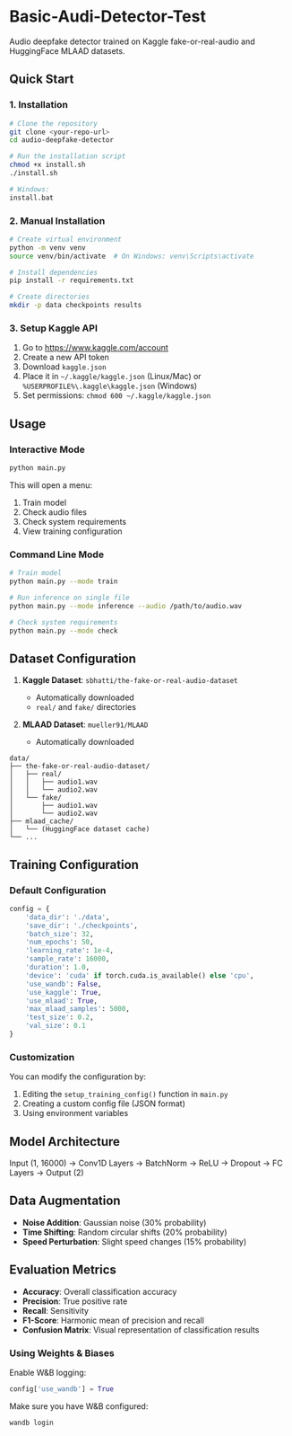 # Basic-Audi-Detector-Test

Audio deepfake detector trained on Kaggle fake-or-real-audio and HuggingFace MLAAD datasets.

## Quick Start

### 1. Installation

```bash
# Clone the repository
git clone <your-repo-url>
cd audio-deepfake-detector

# Run the installation script
chmod +x install.sh
./install.sh

# Windows:
install.bat
```

### 2. Manual Installation

```bash
# Create virtual environment
python -m venv venv
source venv/bin/activate  # On Windows: venv\Scripts\activate

# Install dependencies
pip install -r requirements.txt

# Create directories
mkdir -p data checkpoints results
```

### 3. Setup Kaggle API 

1. Go to https://www.kaggle.com/account
2. Create a new API token
3. Download `kaggle.json`
4. Place it in `~/.kaggle/kaggle.json` (Linux/Mac) or `%USERPROFILE%\.kaggle\kaggle.json` (Windows)
5. Set permissions: `chmod 600 ~/.kaggle/kaggle.json`

## Usage

### Interactive Mode

```bash
python main.py
```

This will open a menu:
1. Train model
2. Check audio files
3. Check system requirements
4. View training configuration

### Command Line Mode

```bash
# Train model
python main.py --mode train

# Run inference on single file
python main.py --mode inference --audio /path/to/audio.wav

# Check system requirements
python main.py --mode check
```

## Dataset Configuration

1. **Kaggle Dataset**: `sbhatti/the-fake-or-real-audio-dataset`
   - Automatically downloaded
   - `real/` and `fake/` directories

2. **MLAAD Dataset**: `mueller91/MLAAD`
   - Automatically downloaded

```
data/
├── the-fake-or-real-audio-dataset/
│   ├── real/
│   │   ├── audio1.wav
│   │   └── audio2.wav
│   └── fake/
│       ├── audio1.wav
│       └── audio2.wav
├── mlaad_cache/
│   └── (HuggingFace dataset cache)
└── ...
```

## Training Configuration

### Default Configuration

```python
config = {
    'data_dir': './data',
    'save_dir': './checkpoints',
    'batch_size': 32,
    'num_epochs': 50,
    'learning_rate': 1e-4,
    'sample_rate': 16000,
    'duration': 1.0,
    'device': 'cuda' if torch.cuda.is_available() else 'cpu',
    'use_wandb': False,
    'use_kaggle': True,
    'use_mlaad': True,
    'max_mlaad_samples': 5000,
    'test_size': 0.2,
    'val_size': 0.1
}
```

### Customization

You can modify the configuration by:
1. Editing the `setup_training_config()` function in `main.py`
2. Creating a custom config file (JSON format)
3. Using environment variables

## Model Architecture

Input (1, 16000) -> Conv1D Layers -> BatchNorm -> ReLU -> Dropout -> FC Layers -> Output (2)

## Data Augmentation

- **Noise Addition**: Gaussian noise (30% probability)
- **Time Shifting**: Random circular shifts (20% probability)
- **Speed Perturbation**: Slight speed changes (15% probability)

## Evaluation Metrics

- **Accuracy**: Overall classification accuracy
- **Precision**: True positive rate
- **Recall**: Sensitivity
- **F1-Score**: Harmonic mean of precision and recall
- **Confusion Matrix**: Visual representation of classification results


### Using Weights & Biases

Enable W&B logging:

```python
config['use_wandb'] = True
```

Make sure you have W&B configured:
```bash
wandb login
```
